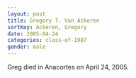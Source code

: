 ```yaml
---
layout: post
title: Gregory T. Van Ackeren
sortKey: Ackeren, Gregory
date: 2005-04-24
categories: class-of-1987
gender: male
---
```

Greg died in Anacortes on April 24, 2005.

